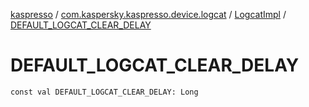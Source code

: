 [kaspresso](../../index.md) / [com.kaspersky.kaspresso.device.logcat](../index.md) / [LogcatImpl](index.md) / [DEFAULT_LOGCAT_CLEAR_DELAY](./-d-e-f-a-u-l-t_-l-o-g-c-a-t_-c-l-e-a-r_-d-e-l-a-y.md)

# DEFAULT_LOGCAT_CLEAR_DELAY

`const val DEFAULT_LOGCAT_CLEAR_DELAY: Long`